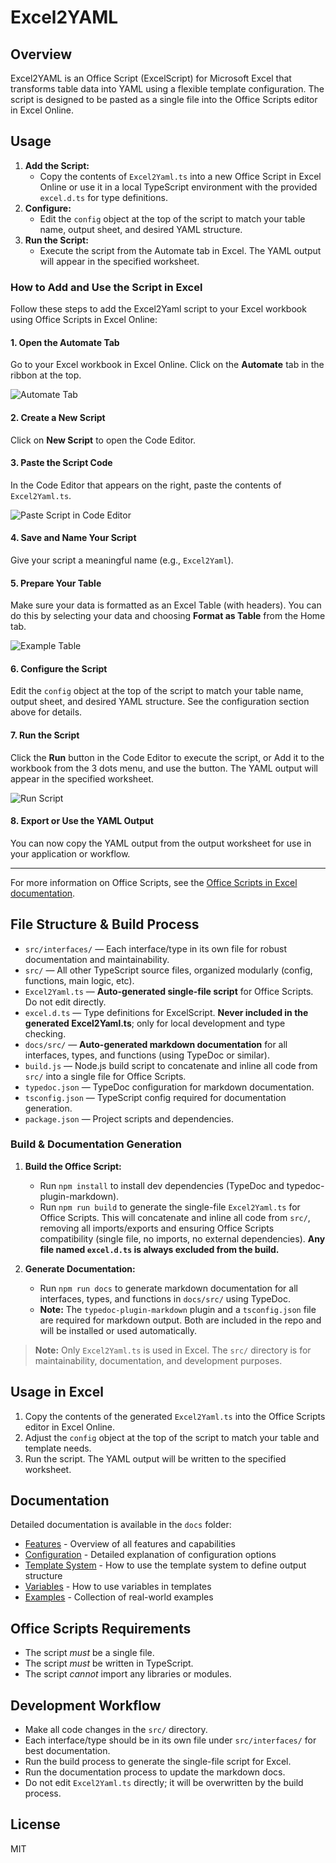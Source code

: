 # Excel2YAML

## Overview

Excel2YAML is an Office Script (ExcelScript) for Microsoft Excel that transforms table data into YAML using a flexible template configuration. The script is designed to be pasted as a single file into the Office Scripts editor in Excel Online.


## Usage

1. **Add the Script:**
   - Copy the contents of `Excel2Yaml.ts` into a new Office Script in Excel Online or use it in a local TypeScript environment with the provided `excel.d.ts` for type definitions.
2. **Configure:**
   - Edit the `config` object at the top of the script to match your table name, output sheet, and desired YAML structure.
3. **Run the Script:**
   - Execute the script from the Automate tab in Excel. The YAML output will appear in the specified worksheet.

### How to Add and Use the Script in Excel

Follow these steps to add the Excel2Yaml script to your Excel workbook using Office Scripts in Excel Online:

#### 1. Open the Automate Tab

Go to your Excel workbook in Excel Online. Click on the **Automate** tab in the ribbon at the top.

![Automate Tab](/images/automate.png)

#### 2. Create a New Script

Click on **New Script** to open the Code Editor.

#### 3. Paste the Script Code

In the Code Editor that appears on the right, paste the contents of `Excel2Yaml.ts`.

![Paste Script in Code Editor](images/code_editor1.png)

#### 4. Save and Name Your Script

Give your script a meaningful name (e.g., `Excel2Yaml`).

#### 5. Prepare Your Table

Make sure your data is formatted as an Excel Table (with headers). You can do this by selecting your data and choosing **Format as Table** from the Home tab.

![Example Table](images/sheet1.png)

#### 6. Configure the Script

Edit the `config` object at the top of the script to match your table name, output sheet, and desired YAML structure. See the configuration section above for details.

#### 7. Run the Script

Click the **Run** button in the Code Editor to execute the script, or Add it to the workbook from the 3 dots menu, and use the button. The YAML output will appear in the specified worksheet.

![Run Script](images/code_editor1.1.png)

#### 8. Export or Use the YAML Output

You can now copy the YAML output from the output worksheet for use in your application or workflow.

---

For more information on Office Scripts, see the [Office Scripts in Excel documentation](https://learn.microsoft.com/en-us/office/dev/scripts/overview/excel).

## File Structure & Build Process

- `src/interfaces/` — Each interface/type in its own file for robust documentation and maintainability.
- `src/` — All other TypeScript source files, organized modularly (config, functions, main logic, etc).
- `Excel2Yaml.ts` — **Auto-generated single-file script** for Office Scripts. Do not edit directly.
- `excel.d.ts` — Type definitions for ExcelScript. **Never included in the generated Excel2Yaml.ts**; only for local development and type checking.
- `docs/src/` — **Auto-generated markdown documentation** for all interfaces, types, and functions (using TypeDoc or similar).
- `build.js` — Node.js build script to concatenate and inline all code from `src/` into a single file for Office Scripts.
- `typedoc.json` — TypeDoc configuration for markdown documentation.
- `tsconfig.json` — TypeScript config required for documentation generation.
- `package.json` — Project scripts and dependencies.

### Build & Documentation Generation

1. **Build the Office Script:**
   - Run `npm install` to install dev dependencies (TypeDoc and typedoc-plugin-markdown).
   - Run `npm run build` to generate the single-file `Excel2Yaml.ts` for Office Scripts. This will concatenate and inline all code from `src/`, removing all imports/exports and ensuring Office Scripts compatibility (single file, no imports, no external dependencies). **Any file named `excel.d.ts` is always excluded from the build.**

2. **Generate Documentation:**
   - Run `npm run docs` to generate markdown documentation for all interfaces, types, and functions in `docs/src/` using TypeDoc.
   - **Note:** The `typedoc-plugin-markdown` plugin and a `tsconfig.json` file are required for markdown output. Both are included in the repo and will be installed or used automatically.

> **Note:** Only `Excel2Yaml.ts` is used in Excel. The `src/` directory is for maintainability, documentation, and development purposes.

## Usage in Excel

1. Copy the contents of the generated `Excel2Yaml.ts` into the Office Scripts editor in Excel Online.
2. Adjust the `config` object at the top of the script to match your table and template needs.
3. Run the script. The YAML output will be written to the specified worksheet.

## Documentation

Detailed documentation is available in the `docs` folder:

- [Features](docs/features.md) - Overview of all features and capabilities
- [Configuration](docs/configuration.md) - Detailed explanation of configuration options
- [Template System](docs/template-system.md) - How to use the template system to define output structure
- [Variables](docs/variables.md) - How to use variables in templates
- [Examples](docs/examples/README.md) - Collection of real-world examples

## Office Scripts Requirements

- The script *must* be a single file.
- The script *must* be written in TypeScript.
- The script *cannot* import any libraries or modules.

## Development Workflow

- Make all code changes in the `src/` directory.
- Each interface/type should be in its own file under `src/interfaces/` for best documentation.
- Run the build process to generate the single-file script for Excel.
- Run the documentation process to update the markdown docs.
- Do not edit `Excel2Yaml.ts` directly; it will be overwritten by the build process.

## License

MIT
